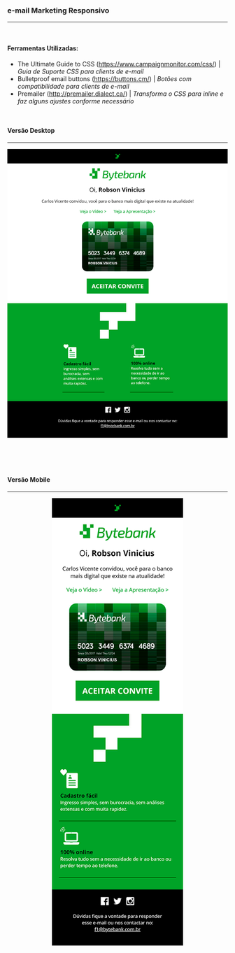 
### e-mail Marketing Responsivo
***
<br>


#### Ferramentas Utilizadas: 

* The Ultimate Guide to CSS (https://www.campaignmonitor.com/css/) | *Guia de Suporte CSS para clients de e-mail*
* Bulletproof email buttons (https://buttons.cm/) | *Botões com compatibilidade para clients de e-mail*
* Premailer (http://premailer.dialect.ca/) | *Transforma o CSS para inline e faz alguns ajustes conforme necessário*

<br>

#### Versão Desktop
***

<div align="center">

![Desktop Version](https://raw.githubusercontent.com/RobsonVinicius/email-marketing-responsivo/master/thumbnail.png)

</div>

<br>
<br>
<br>


#### Versão Mobile
***

<div align="center">

![Mobile Version](https://raw.githubusercontent.com/RobsonVinicius/email-marketing-responsivo/master/thumbnail-mobile.png)

</div>
